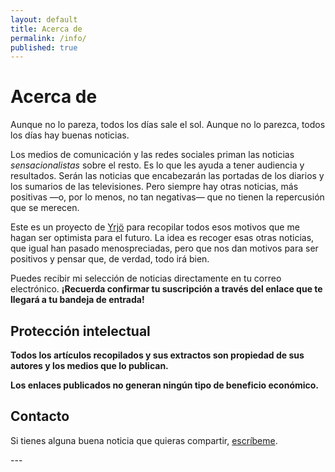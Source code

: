 ```yaml
---
layout: default
title: Acerca de
permalink: /info/
published: true
---
```


# Acerca de

Aunque no lo pareza, todos los días sale el sol. 
Aunque no lo parezca, todos los días hay buenas noticias.

Los medios de comunicación y las redes sociales priman las noticias _sensacionalistas_ sobre el resto. Es lo que les ayuda a tener audiencia y resultados. Serán las noticias que encabezarán las portadas de los diarios y los sumarios de las televisiones. Pero siempre hay otras noticias, más positivas —o, por lo menos, no tan negativas— que no tienen la repercusión que se merecen.

Este es un proyecto de [Yrjö](https://yrjo.tk/blog) para recopilar todos esos motivos que me hagan ser optimista para el futuro. La idea es recoger esas otras noticias, que igual han pasado menospreciadas, pero que nos dan motivos para ser positivos y pensar que, de verdad, todo irá bien.

Puedes recibir mi selección de noticias directamente en tu correo electrónico. **¡Recuerda confirmar tu suscripción a través del enlace que te llegará a tu bandeja de entrada!**

## Protección intelectual

**Todos los artículos recopilados y sus extractos son propiedad de sus autores y los medios que lo publican.**

**Los enlaces publicados no generan ningún tipo de beneficio económico.**

## Contacto

Si tienes alguna buena noticia que quieras compartir, [escríbeme](mailto:yrjo@tuta.io).
  
  

  
<div style="margin-bottom:3rem;">---</div>
